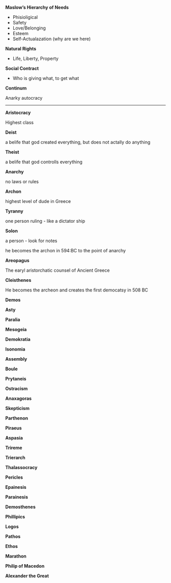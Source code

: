 **Maslow’s Hierarchy of Needs**

- Phisioligical
- Safety
- Love/Belonging
- Esteem
- Self-Actualazation (why are we here)

**Natural Rights**

- Life, Liberty, Property

**Social Contract**

- Who is giving what, to get what

**Continum**

Anarky                                                                                                                               autocracy

---

**Aristocracy**

Highest class

**Deist**

a belife that god created everything, but does not actally do anything 

**Theist**

a belife that god controlls everything

**Anarchy**

no laws or rules

**Archon**

highest level of dude in Greece 

**Tyranny**

one person ruling - like a dictator ship

**Solon**

a person - look for notes

he becomes the archon in 594:BC to the point of anarchy

**Areopagus**

The earyl aristorchatic counsel of Ancient Greece 

**Cleisthenes**

He becomes the archeon and creates the first democatsy in 508 BC

**Demos**



**Asty**

**Paralia**

**Mesogeia**

**Demokratia**

**Isonomia**

**Assembly**

**Boule**

**Prytaneis**

**Ostracism**

**Anaxagoras**

**Skepticism**

**Parthenon**

**Piraeus**

**Aspasia**

**Trireme**

**Trierarch**

**Thalassocracy**

**Pericles**

**Epainesis**

**Parainesis**

**Demosthenes**

**Phillipics**

**Logos**

**Pathos**

**Ethos**

**Marathon**

**Philip of Macedon**

**Alexander the Great**